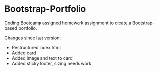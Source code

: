 # Bootstrap-Portfolio
Coding Bootcamp assigned homework assignment to create a Bootstrap-based portfolio.

Changes since last version:
- Restructured index.html
- Added card
- Added image and text to card
- Added sticky footer, sizing needs work
